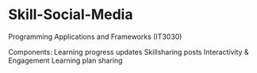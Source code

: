 # Skill-Social-Media
Programming Applications and Frameworks (IT3030)

Components:
Learning progress updates
Skillsharing posts
Interactivity & Engagement 
Learning plan sharing 


